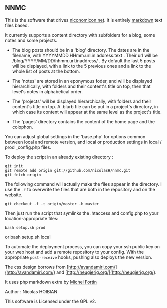 ## NNMC

This is the software that drives [niconomicon.net](http://niconomicon.net). It is entirely [markdown](http://daringfireball.net/projects/markdown/) text files based.

It currently supports a content directory with subfolders for a blog, some notes and some projects.

- The blog posts should be in a 'blog' directory. The dates are in the filename, with YYYYMMDD.HHmm.url.in.address.text . Their url will be /blog/YYYY/MM/DD/hhmm.url.inaddress/ . By default the last 5 posts will be displayed, with a link to the 5 previous ones and a link to the whole list of posts at the bottom.

- The 'notes' are stored in an eponymous foder, and will be displayed hierarchically, with folders and their content's title on top, then that level's notes in alphabetical order.

- The 'projects' will be displayed hierarchically, with folders and their content's title on top. A .blurb file can be put in a project's directory, in which case its content will appear at the same level as the project's title.

- The 'pages' directory contains the content of the home page and the colophon.

You can adjust global settings in the 'base.php' for options common between local and remote version, and local or production settings in local / prod _config.php files.

To deploy the script in an already existing directory :

	git init
	git remote add origin git://github.com/nicolasH/nnmc.git
	git fetch origin

The following command will actually make the files appear in the directory. I use the `-f` to overwrite the files that are both in the repository and on the website.

	git checkout -f -t origin/master -b master
	
Then just run the script that symlinks the .htaccess and config.php to your location-appropriate files:
	
	bash setup.sh prod
or 
	bash setup.sh local

To automate the deployment process, you can copy your ssh public key on your web host and add a remote repository to your config. With the appropriate `post-receive` hooks, pushing also deploys the new version.


The css design borrows from [http://avandamiri.com/](http://avandamiri.com/) and [http://neugierig.org/](http://neugierig.org/).

It uses php markdown extra by [Michel Fortin](http://michelf.com/)

Author : Nicolas HOIBIAN

This software is Licensed under the GPL v2.